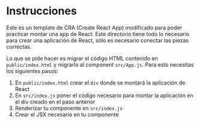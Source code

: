 # Instrucciones

Este es un template de CRA (Create React App) modificado para poder practicar montar una app de React. Este directorio tiene todo lo necesario para crear una aplicación de React, sólo es necesario conectar las piezas correctas.

Lo que se pide hacer es migrar el código HTML contenido en `public/index.html` y migrarlo al component `src/App.js`. Para esto necesitas los siguientes pasos:

1. En `public/index.html` crear el `div` donde se montará la aplicación de React
2. En `src/index.js` poner el código necesario para montar la aplicación en el div creado en el paso anterior
3. Renderizar tu componente en `src/index.js`
4. Crear el JSX necesario en tu componente
